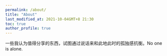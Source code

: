 ```yaml
---
permalink: /about/
title: "About"
last_modified_at: 2021-10-04GMT+8 21:30
toc: true
author_profile: true
---
```


一些我认为值得分享的东西，试图通过说话来和此地此时的孤独感抗衡。No one is alone.
